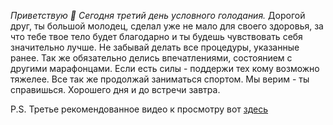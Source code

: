 *Приветствую 🙂 Сегодня третий день условного голодания.*
Дорогой друг, ты большой молодец, сделал уже не мало для своего здоровья, за что тебе твое тело будет благодарно
и ты будешь чувствовать себя значительно лучше. Не забывай делать все процедуры, указанные ранее. Так же обязательно
делись впечатлениями, состоянием с другими марафонцами. Если есть силы - поддержи тех кому возможно тяжелее. Все так же
продолжай заниматься спортом. Мы верим - ты справишься.
Хорошего дня и до встречи завтра.

P.S. Третье рекомендованное видео к просмотру вот [здесь](https://www.youtube.com/watch?v=cWjK_zjEl9o)
